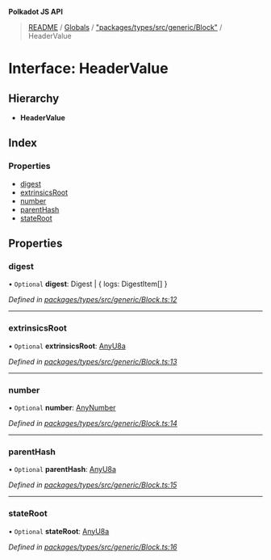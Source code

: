**Polkadot JS API**

> [README](../README.md) / [Globals](../globals.md) / ["packages/types/src/generic/Block"](../modules/_packages_types_src_generic_block_.md) / HeaderValue

# Interface: HeaderValue

## Hierarchy

* **HeaderValue**

## Index

### Properties

* [digest](_packages_types_src_generic_block_.headervalue.md#digest)
* [extrinsicsRoot](_packages_types_src_generic_block_.headervalue.md#extrinsicsroot)
* [number](_packages_types_src_generic_block_.headervalue.md#number)
* [parentHash](_packages_types_src_generic_block_.headervalue.md#parenthash)
* [stateRoot](_packages_types_src_generic_block_.headervalue.md#stateroot)

## Properties

### digest

• `Optional` **digest**: Digest \| { logs: DigestItem[]  }

*Defined in [packages/types/src/generic/Block.ts:12](https://github.com/polkadot-js/api/blob/19d6165bd/packages/types/src/generic/Block.ts#L12)*

___

### extrinsicsRoot

• `Optional` **extrinsicsRoot**: [AnyU8a](../modules/_packages_types_src_types_helpers_.md#anyu8a)

*Defined in [packages/types/src/generic/Block.ts:13](https://github.com/polkadot-js/api/blob/19d6165bd/packages/types/src/generic/Block.ts#L13)*

___

### number

• `Optional` **number**: [AnyNumber](../modules/_packages_types_src_types_helpers_.md#anynumber)

*Defined in [packages/types/src/generic/Block.ts:14](https://github.com/polkadot-js/api/blob/19d6165bd/packages/types/src/generic/Block.ts#L14)*

___

### parentHash

• `Optional` **parentHash**: [AnyU8a](../modules/_packages_types_src_types_helpers_.md#anyu8a)

*Defined in [packages/types/src/generic/Block.ts:15](https://github.com/polkadot-js/api/blob/19d6165bd/packages/types/src/generic/Block.ts#L15)*

___

### stateRoot

• `Optional` **stateRoot**: [AnyU8a](../modules/_packages_types_src_types_helpers_.md#anyu8a)

*Defined in [packages/types/src/generic/Block.ts:16](https://github.com/polkadot-js/api/blob/19d6165bd/packages/types/src/generic/Block.ts#L16)*
